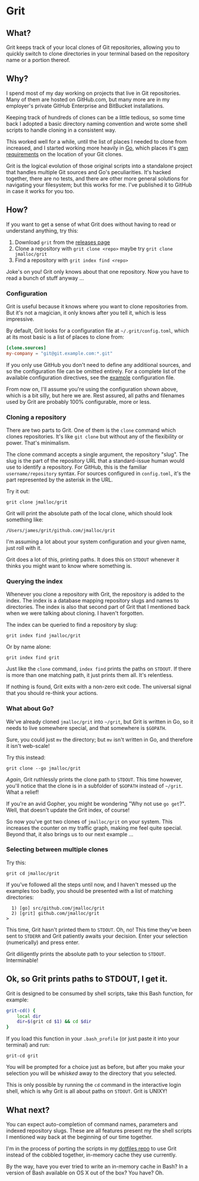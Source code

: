 # Grit

## What?

Grit keeps track of your local clones of Git repositories, allowing you to
quickly switch to clone directories in your terminal based on the repository
name or a portion thereof.

## Why?

I spend most of my day working on projects that live in Git repositories. Many
of them are hosted on GitHub.com, but many more are in my employer's private
GitHub Enterprise and BitBucket installations.

Keeping track of hundreds of clones can be a little tedious, so some time back
I adopted a basic directory naming convention and wrote some shell scripts to
handle cloning in a consistent way.

This worked well for a while, until the list of places I needed to clone from
increased, and I started working more heavily in [Go](http://golang.org),
which places it's [own requirements](https://github.com/golang/go/wiki/GOPATH)
on the location of your Git clones.

Grit is the logical evolution of those original scripts into a standalone
project that handles multiple Git sources and Go's peculiarities. It's hacked
together, there are no tests, and there are other more general solutions for
navigating your filesystem; but this works for me. I've published it to GitHub
in case it works for you too.

## How?

If you want to get a sense of what Grit does without having to read or
understand anything, try this:

1. Download `grit` from the [releases page](https://github.com/jmalloc/grit/releases)
1. Clone a repository with `grit clone <repo>` maybe try `grit clone jmalloc/grit`
1. Find a repository with `grit index find <repo>`

Joke's on you! Grit only knows about that one repository. Now you have to read
a bunch of stuff anyway ...

### Configuration

Grit is useful because it knows where you want to clone repositories from. But
it's not a magician, it only knows after you tell it, which is less impressive.

By default, Grit looks for a configuration file at `~/.grit/config.toml`, which
at its most basic is a list of places to clone from:

```toml
[clone.sources]
my-company = "git@git.example.com:*.git"
```

If you only use GitHub you don't need to define any additional sources, and so
the configuration file can be omitted entirely. For a complete list of the
available configuration directives, see the [example](etc/example.toml)
configuration file.

From now on, I'll assume you're using the configuration shown above, which is a
bit silly, but here we are. Rest assured, all paths and filenames used by Grit
are probably 100% configurable, more or less.

### Cloning a repository

There are two parts to Grit. One of them is the `clone` command which clones
repositories. It's like `git clone` but without any of the flexibility or power.
That's minimalism.

The clone command accepts a single argument, the repository "slug". The slug
is the part of the repository URL that a standard-issue human would use to
identify a repository. For GitHub, this is the familiar `username/repository`
syntax. For sources configured in `config.toml`, it's the part represented
by the asterisk in the URL.

Try it out:

    grit clone jmalloc/grit

Grit will print the absolute path of the local clone, which should look
something like:

    /Users/james/grit/github.com/jmalloc/grit

I'm assuming a lot about your system configuration and your given name, just
roll with it.

Grit does a lot of this, printing paths. It does this on `STDOUT` whenever
it thinks you might want to know where something is.

### Querying the index

Whenever you clone a repository with Grit, the repository is added to the index.
The index is a database mapping repository slugs and names to directories. The
index is also that second part of Grit that I mentioned back when we were
talking about cloning. I haven't forgotten.

The index can be queried to find a repository by slug:

    grit index find jmalloc/grit

Or by name alone:

    grit index find grit

Just like the `clone` command, `index find` prints the paths on `STDOUT`. If
there is more than one matching path, it just prints them all. It's relentless.

If nothing is found, Grit exits with a non-zero exit code. The universal signal
that you should re-think your actions.

### What about Go?

We've already cloned `jmalloc/grit` into `~/grit`, but Grit is written in Go,
so it needs to live somewhere special, and that somewhere is `$GOPATH`.

Sure, you could just `mv` the directory; but `mv` isn't written in Go, and
therefore it isn't web-scale!

Try this instead:

    grit clone --go jmalloc/grit

*Again*, Grit ruthlessly prints the clone path to `STDOUT`. This time however,
you'll notice that the clone is in a subfolder of `$GOPATH` instead of `~/grit`.
What a relief!

If you're an avid Gopher, you might be wondering "Why not use `go get`?". Well,
that doesn't update the Grit index, of course!

So now you've got two clones of `jmalloc/grit` on your system. This increases
the counter on my traffic graph, making me feel quite special. Beyond that, it
also brings us to our next example ...

### Selecting between multiple clones

Try this:

    grit cd jmalloc/grit

If you've followed all the steps until now, and I haven't messed up the examples
too badly, you should be presented with a list of matching directories:

      1) [go] src/github.com/jmalloc/grit
      2) [grit] github.com/jmalloc/grit
    >

This time, Grit hasn't printed them to `STDOUT`. Oh, no! This time they've been
sent to `STDERR` and Grit patiently awaits your decision. Enter your selection
(numerically) and press enter.

Grit diligently prints the absolute path to your selection to `STDOUT`.
Interminable!

## Ok, so Grit prints paths to STDOUT, I get it.

Grit is designed to be consumed by shell scripts, take this Bash function,
for example:

```bash
grit-cd() {
    local dir
    dir=$(grit cd $1) && cd $dir
}
```

If you load this function in your `.bash_profile` (or just paste it into your
terminal) and run:

    grit-cd grit

You will be prompted for a choice just as before, but after you make your
selection you will be *whisked* away to the directory that you selected.

This is only possible by running the `cd` command in the interactive login
shell, which is why Grit is all about paths on `STDOUT`. Grit is UNIXY!

## What next?

You can expect auto-completion of command names, parameters and indexed
repository slugs. These are all features present my the shell scripts I
mentioned way back at the beginning of our time together.

I'm in the process of porting the scripts in my [dotfiles repo](https://github.com/jmalloc/dotfiles)
to use Grit instead of the cobbled together, in-memory cache they use currently.

By the way, have you ever tried to write an in-memory cache in Bash? In a
version of Bash available on OS X out of the box? You have? Oh.
